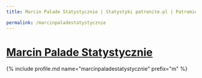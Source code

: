 ```yaml
---
title: Marcin Palade Statystycznie | Statystyki patronite.pl | Patromierz

permalink: /marcinpaladestatystycznie
---
```


# [Marcin Palade Statystycznie](https://patronite.pl/marcinpaladestatystycznie)

{% include profile.md name="marcinpaladestatystycznie" prefix="m" %}

